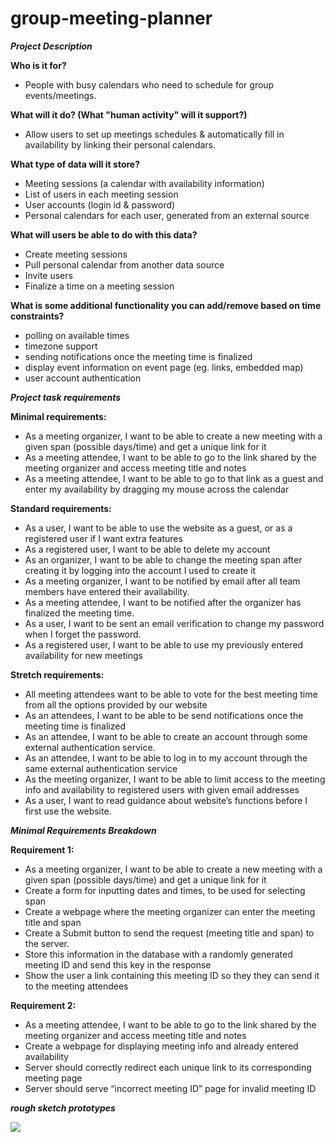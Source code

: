 # group-meeting-planner

***Project Description***

**Who is it for?**
- People with busy calendars who need to schedule for group events/meetings.

**What will it do? (What "human activity" will it support?)**
- Allow users to set up meetings schedules & automatically fill in availability by linking their personal calendars.

**What type of data will it store?**
- Meeting sessions (a calendar with availability information)
- List of users in each meeting session
- User accounts (login id & password)
- Personal calendars for each user, generated from an external source

**What will users be able to do with this data?**
- Create meeting sessions
- Pull personal calendar from another data source
- Invite users
- Finalize a time on a meeting session

**What is some additional functionality you can add/remove based on time constraints?**
- polling on available times
- timezone support
- sending notifications once the meeting time is finalized
- display event information on event page (eg. links, embedded map)
- user account authentication



***Project task requirements***

**Minimal requirements:**
- As a meeting organizer, I want to be able to create a new meeting with a given span (possible days/time) and get a unique link for it
- As a meeting attendee, I want to be able to go to the link shared by the meeting organizer and access meeting title and notes
- As a meeting attendee, I want to be able to go to that link as a guest and enter my availability by dragging my mouse across the calendar

**Standard requirements:**
- As a user, I want to be able to use the website as a guest, or as a registered user if I want extra features
- As a registered user, I want to be able to delete my account
- As an organizer, I want to be able to change the meeting span after creating it by logging into the account I used to create it
- As a meeting organizer, I want to be notified by email after all team members have entered their availability.
- As a meeting attendee, I want to be notified after the organizer has finalized the meeting time.
- As a user, I want to be sent an email verification to change my password when I forget the password.
- As a registered user, I want to be able to use my previously entered availability for new meetings


**Stretch requirements:**
- All meeting attendees want to be able to vote for the best meeting time from all the options provided by our website
- As an attendees, I want to be able to be send notifications once the meeting time is finalized
- As an attendee, I want to be able to create an account through some external authentication service.
- As an attendee, I want to be able to log in to my account through the same external authentication service
- As the meeting organizer, I want to be able to limit access to the meeting info and availability to registered users with given email addresses
- As a user, I want to read guidance about website’s functions before I first use the website.






***Minimal Requirements Breakdown***


**Requirement 1:**
- As a meeting organizer, I want to be able to create a new meeting with a given span (possible days/time) and get a unique link for it
- Create a form for inputting dates and times, to be used for selecting span
- Create a webpage where the meeting organizer can enter the meeting title and span
- Create a Submit button to send the request (meeting title and span) to the server.
- Store this information in the database with a randomly generated meeting ID and send this key in the response
- Show the user a link containing this meeting ID so they they can send it to the meeting attendees


**Requirement 2:** 
- As a meeting attendee, I want to be able to go to the link shared by the meeting organizer and access meeting title and notes
- Create a webpage for displaying meeting info and already entered availability
- Server should correctly redirect each unique link to its corresponding meeting page
- Server should serve “incorrect meeting ID” page for invalid meeting ID







***rough sketch prototypes***

![](https://github.com/RamitKataria/meeting-planner/blob/May/Sketch%20v2_00.png)




